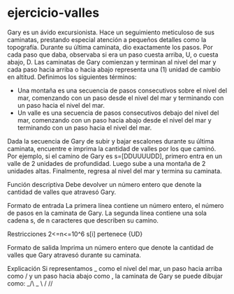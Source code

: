 # ejercicio-valles
Gary es un ávido excursionista. Hace un seguimiento meticuloso de sus caminatas, prestando especial atención a pequeños detalles como la topografía. Durante su última caminata, dio exactamente los pasos. Por cada paso que daba, observaba si era un paso cuesta arriba, U, o cuesta abajo, D. Las caminatas de Gary comienzan y terminan al nivel del mar y cada paso hacia arriba o hacia abajo representa una (1) unidad de cambio en altitud. Definimos los siguientes términos:

- Una montaña es una secuencia de pasos consecutivos sobre el nivel del mar, comenzando con un paso desde el nivel del mar y terminando con un paso hacia el nivel del mar.
- Un valle es una secuencia de pasos consecutivos debajo del nivel del mar, comenzando con un paso hacia abajo desde el nivel del mar y terminando con un paso hacia el nivel del mar.

Dada la secuencia de Gary de subir y bajar escalones durante su última caminata, encuentre e imprima la cantidad de valles por los que caminó. Por ejemplo, si el camino de Gary es s=[DDUUUUDD], primero entra en un valle de 2 unidades de profundidad. Luego sube a una montaña de 2 unidades altas. Finalmente, regresa al nivel del mar y termina su caminata.

Función descriptiva
Debe devolver un número entero que denote la cantidad de valles que atravesó Gary.

Formato de entrada
La primera línea contiene un número entero, el número de pasos en la caminata de Gary.
La segunda línea contiene una sola cadena s, de n caracteres que describen su camino.

Restricciones
2<=n<=10^6
s[i] pertenece {UD}

Formato de salida
Imprima un número entero que denote la cantidad de valles que Gary atravesó durante su caminata.

Explicación
Si representamos _ como el nivel del mar, un paso hacia arriba como / y un paso hacia abajo como \, la caminata de Gary se puede dibujar como:
_/\      _
   \    /
    \/\/